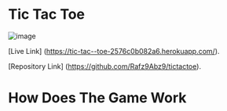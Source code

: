 # Tic Tac Toe
![image](https://github.com/Rafz9Abz9/tictactoe/assets/126483536/46fa2a79-caa5-4cb1-bf45-229a531b119e)

[Live Link] (https://tic-tac--toe-2576c0b082a6.herokuapp.com/).

[Repository Link] (https://github.com/Rafz9Abz9/tictactoe).

# How Does The Game Work

